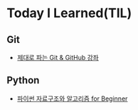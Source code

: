 # Today I Learned(TIL)
## Git
* [제대로 파는 Git & GitHub 강좌](Git/%EC%A0%9C%EB%8C%80%EB%A1%9C%20%ED%8C%8C%EB%8A%94%20Git%20%26%20Git%20%EA%B0%95%EC%A2%8C.md)

## Python
* [파이썬 자료구조와 알고리즘 for Beginner](Python/%ED%8C%8C%EC%9D%B4%EC%8D%AC%20%EC%9E%90%EB%A3%8C%EA%B5%AC%EC%A1%B0%EC%99%80%20%EC%95%8C%EA%B3%A0%EB%A6%AC%EC%A6%98%20for%20Beginner.md)

